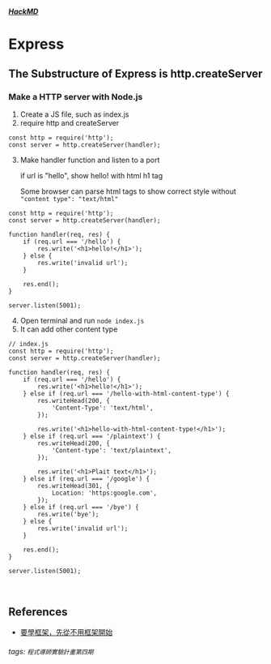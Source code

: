 ##### [HackMD](https://hackmd.io/@oftDiwqGQqKh6ah7CkyFSQ/S1G_vkcqO)

# Express

## The Substructure of Express is http.createServer

### Make a HTTP server with Node.js

1. Create a JS file, such as index.js
2. require http and createServer

```javascript=
const http = require('http');
const server = http.createServer(handler);
```

3. Make handler function and listen to a port

    if url is "hello", show hello! with html h1 tag

    Some browser can parse html tags to show correct style without `"content type": "text/html"`

```javascript=
const http = require('http');
const server = http.createServer(handler);

function handler(req, res) {
    if (req.url === '/hello') {
        res.write('<h1>hello!</h1>');
    } else {
        res.write('invalid url');
    }

    res.end();
}

server.listen(5001);
```

4. Open terminal and run `node index.js`
5. It can add other content type

```javascript=
// index.js
const http = require('http');
const server = http.createServer(handler);

function handler(req, res) {
    if (req.url === '/hello') {
        res.write('<h1>hello!</h1>');
    } else if (req.url === '/hello-with-html-content-type') {
        res.writeHead(200, {
            'Content-Type': 'text/html',
        });

        res.write('<h1>hello-with-html-content-type!</h1>');
    } else if (req.url === '/plaintext') {
        res.writeHead(200, {
            'Content-type': 'text/plaintext',
        });

        res.write('<h1>Plait text</h1>');
    } else if (req.url === '/google') {
        res.writeHead(301, {
            Location: 'https:google.com',
        });
    } else if (req.url === '/bye') {
        res.write('bye');
    } else {
        res.write('invalid url');
    }

    res.end();
}

server.listen(5001);

```

<br>

## References

-   [要學框架，先從不用框架開始](https://lidemy.com/courses/390625/lectures/8554270)

###### tags: `程式導師實驗計畫第四期`
